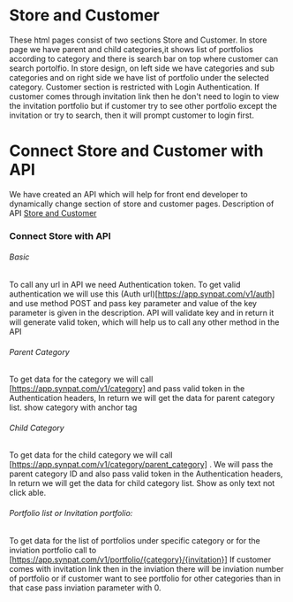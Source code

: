 # Store and Customer
These html pages consist of two sections Store and Customer. In store page we have parent and child categories,it shows list of portfolios according to category and there is search bar on top where customer can search portolfio. In store design, on left side we have categories and sub categories and on right side we have list of portfolio under the selected category. Customer section is restricted with Login Authentication. If customer comes through invitation link then he don't need to login to view the invitation portfolio but if customer try to see other portfolio except the invitation or try to search, then it will prompt customer to login first.

# Connect Store and Customer with API

We have created an API which will help for front end developer to dynamically change section of store and customer pages. Description of API [Store and Customer](https://app.swaggerhub.com/apis/Dev007/docketapi/1.1)

### Connect Store with API

###### Basic

To call any url in API we need Authentication token. To get valid authentication we will use this (Auth url)[https://app.synpat.com/v1/auth] and use method POST and pass key parameter and value of the key parameter is given in the description. API will validate key and in return it will generate valid token, which will help us to call any other method in the API

###### Parent Category

To get data for the category we will call [https://app.synpat.com/v1/category] and pass valid token in the Authentication headers, In return we will get the data for parent category list. show category with anchor tag

###### Child Category

To get data for the child category we will call [https://app.synpat.com/v1/category/parent_category] . We will pass the parent category ID and also pass valid token in the Authentication headers, In return we will get the data for child category list. Show as only text not click able.

###### Portfolio list or Invitation portfolio:
To get data for the list of portfolios under specific category or for the inviation portfolio call to [https://app.synpat.com/v1/portfolio/{category}/{invitation}]
If customer comes with invitation link then in the inviation there will be inviation number of portfolio or if customer want to see portfolio for other categories than in that case pass inviation parameter with 0. 
	
	






